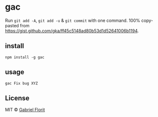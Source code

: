 # gac

Run `git add -A`, `git add -u` & `git commit` with one command. 100% copy-pasted from https://gist.github.com/gka/ff45c5148ad80b53d1d52641006b1194.

## install
`npm install -g gac`

## usage
`gac Fix bug XYZ`

## License

MIT © [Gabriel Florit](http://gabrielflorit.github.io)